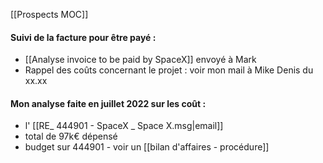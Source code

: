 [[Prospects MOC]]

#### Suivi de la facture pour être payé :
- [[Analyse invoice to be paid by SpaceX]] envoyé à Mark
- Rappel des coûts concernant le projet : voir mon mail à Mike Denis du xx.xx

#### Mon analyse faite en juillet 2022 sur les coût :
- l' [[RE_ 444901 - SpaceX _ Space X.msg|email]]
- total de 97k€ dépensé
- budget sur 444901 - voir un [[bilan d'affaires - procédure]]